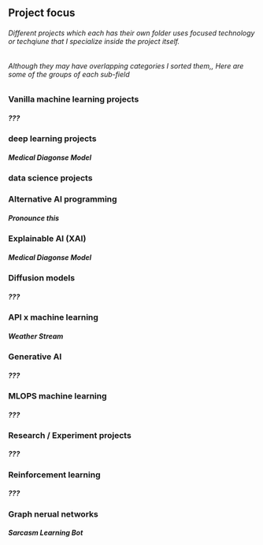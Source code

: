 ## Project focus
###### Different projects which each has their own folder uses focused technology or techqiune that I specialize inside the project itself.
###### Although they may have overlapping categories I sorted them,, Here are some of the groups of each sub-field

### Vanilla machine learning projects 
##### ???

### deep learning projects
##### Medical Diagonse Model
### data science projects

### Alternative AI programming
##### Pronounce this 

### Explainable AI (XAI)
##### Medical Diagonse Model

### Diffusion models
##### ???

### API x machine learning 
##### Weather Stream   

### Generative AI
##### ???

### MLOPS machine learning
##### ???

### Research / Experiment projects
##### ???

### Reinforcement learning
##### ???

###  Graph nerual networks
##### Sarcasm Learning Bot 	
